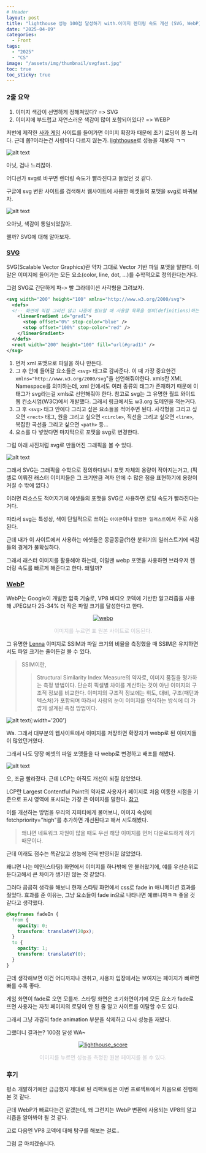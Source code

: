 ```yaml
---
# Header
layout: post
title: "lighthouse 성능 100점 달성하기 with.이미지 렌더링 속도 개선 (SVG, WebP)"
date: "2025-04-09"
categories:
  - Front
tags: 
  - "2025"
  - "CS"
image: "/assets/img/thumbnail/svgfast.jpg"
toc: true
toc_sticky: true
---
```


### 2줄 요약
1. 이미지 색감이 선명하게 정해져있다? => SVG
2. 이미지에 부드럽고 자연스러운 색감이 많이 포함되어있다? => WEBP

저번에 제작한 [사과 게임](https://drag-make-11-front.vercel.app/) 사이트를 들어가면 이미지 확장자 때문에 초기 로딩이 쫌 느리다.
근데 쫌?이라는건 사람마다 다르지 않는가. [lighthouse](https://en.wikipedia.org/wiki/Lighthouse_(software))로 성능을 재보자 ㄱㄱ

![alt text](/assets/img/posts/250409/1.png)

아닛, 겁나 느리잖아.

어디선가 svg로 바꾸면 렌더링 속도가 빨라진다고 들었던 것 같다.

구글에 svg 변환 사이트를 검색해서 웹사이트에 사용한 에셋들의 포맷을 svg로 바꿔보자.

![alt text](/assets/img/posts/250409/2.jpg)

으아닛, 색감이 통일되었잖아.

왤까? SVG에 대해 알아보자.

### [SVG](https://www.adobe.com/kr/creativecloud/file-types/image/vector/svg-file.html)
SVG(Scalable Vector Graphics)란 약자 그대로 Vector 기반 파일 포맷을 말한다. 이 말은 이미지에 들어가는 모든 요소(color, line, dot, ...)를 수학적으로 정의한다는거다.

그럼 SVG로 간단하게 파-> 빨 그라데이션 사각형을 그려보자.

```xml
<svg width="200" height="100" xmlns="http://www.w3.org/2000/svg">
  <defs>
  <!-- 화면에 직접 그리진 않고 나중에 필요할 때 사용할 목록을 정의(definitions)하는 구간 -->
    <linearGradient id="grad1">
      <stop offset="0%" stop-color="blue" />
      <stop offset="100%" stop-color="red" />
    </linearGradient>
  </defs>
  <rect width="200" height="100" fill="url(#grad1)" />
</svg>
```

1. 먼저 xml 포맷으로 파일을 하나 만든다.
2. 그 후 안에 들어갈 요소들은 `<svg>` 태그로 감싸준다. 이 때 가장 중요한건 `xmlns="http://www.w3.org/2000/svg`"을 선언해줘야한다. xmls란 XML Namespace를 의미하는데, xml 안에서도 여러 종류의 태그가 존재하기 때문에 이 태그가 svg라는걸 xmls로 선언해줘야 한다. 참고로 svg는 그 유명한 월드 와이드 웹 컨소시엄(W3C)에서 개발했다. 그래서 링크에서도 w3.org 도메인을 적는거다.
3. 그 후 `<svg>` 태그 안에다 그리고 싶은 요소들을 적어주면 된다. 사각형을 그리고 싶으면 `<rect>` 태그, 원을 그리고 싶으면 `<circle>`, 직선을 그리고 싶으면 `<line>`, 복잡한 곡선을 그리고 싶으면 `<path>` 등...
4. 요소를 다 넣었다면 마지막으로 포맷을 svg로 변경한다. 

그럼 아래 사진처럼 svg로 만들어진 그래픽을 볼 수 있다.

![alt text](/assets/img/posts/250409/3.png)

그래서 SVG는 그래픽을 수학으로 정의하다보니 포맷 자체의 용량이 작아지는거고, (픽셀로 이뤄진 래스터 이미지들은 그 크기만큼 격자 안에 수 많은 점을 표현하기에 용량이 커질 수 밖에 없다.)

이러면 리소스도 적어지기에 에셋들의 포맷을 SVG로 사용하면 로딩 속도가 빨라진다는거다.

따라서 svg는 특성상, 색이 단일적으로 쓰이는 `아이콘`이나 `깔끔한 일러스트`에서 주로 사용된다.

근데 내가 이 사이트에서 사용하는 에셋들은 몽글몽글(?)한 분위기의 일러스트기에 색감들의 경계가 불확실하다. 

그래서 래스터 이미지를 활용해야 하는데, 이럴땐 webp 포맷을 사용하면 브라우저 렌더링 속도를 빠르게 해준다고 한다. 왜일까?

### [WebP](https://developers.google.com/speed/webp?hl=ko)
WebP는 Google이 개발한 압축 기술로, VP8 비디오 코덱에 기반한 알고리즘을 사용해 JPEG보다 25-34% 더 작은 파일 크기를 달성한다고 한다.

<p align="center"><a href="https://developers.google.com/speed/webp/docs/webp_study?hl=ko"><img src= "/assets/img/posts/250409/4.png" alt="webp"></a></p>
<p align="center" style="color:#c3c4ca;">이미지를 누르면 표 원본 사이트로 이동된다.</p>

그 유명한 [Lenna](https://en.wikipedia.org/wiki/Lenna) 이미지로 SSIM과 파일 크기의 비율을 측정했을 때 SSIM은 유지하면서도 파일 크기는 줄어든걸 볼 수 있다.

> SSIM이란, 
>> Structural Similarity Index Measure의 약자로, 이미지 품질을 평가하는 측정 방법이다. 단순히 픽셀별 차이를 계산하는 것이 아닌 이미지의 구조적 정보를 비교한다. 이미지의 구조적 정보에는 휘도, 대비, 구조(패턴과 텍스처)가 포함되며 따라서 사람의 눈이 이미지를 인식하는 방식에 더 가깝게 설계된 측정 방법이다.

![alt text](https://i.namu.wiki/i/YwRsVptxVwZIvI42MDBajz9c9vSY48vpXk8UdYRnGo2mqugFkTRprJC7EudbgsnoYEE2RnlbqZBNyqPSMS3xqA.webp){:width='200'}

Wa. 그래서 대부분의 웹사이트에서 이미지를 저장하면 확장자가 webp로 된 이미지들이 많았던거였다.

그래서 나도 당장 에셋의 파일 포맷들을 다 webp로 변경하고 배포를 해봤다.

![alt text](/assets/img/posts/250409/5.png)

오, 조금 빨라졌다. 근데 LCP는 아직도 개선이 되질 않았었다.

LCP란 Largest Contentful Paint의 약자로 사용자가 페이지로 처음 이동한 시점을 기준으로 표시 영역에 표시되는 가장 큰 이미지를 말한다. [참고](https://web.dev/articles/lcp?hl=ko)

이를 개선하는 방법을 우리의 지피티에게 물어보니, 이미지 속성에 fetchpriority="high"를 추가하면 개선된다고 해서 시도해봤다.

>왜냐면 네트워크 자원이 많을 때도 우선 해당 이미지를 먼저 다운로드하게 하기 때문이다.

근데 이래도 점수는 똑같았고 성능에 전혀 반영되질 않았었다. 

왜냐면 나는 메인(스타팅) 화면에서 이미지를 하나밖에 안 불러왔기에, 얘를 우선순위로 둔다고해서 큰 차이가 생기진 않는 것 같았다.

그러다 곰곰히 생각을 해보니 현재 스타팅 화면에서 css로 fade in 애니메이션 효과를 줬었다.
효과를 준 이유는, 그냥 요소들이 fade in으로 나타나면 예쁘니까ㅋㅋ 좋을 것 같다고 생각했다.

```css
@keyframes fadeIn {
  from {
    opacity: 0;
    transform: translateY(20px);
  }
  to {
    opacity: 1;
    transform: translateY(0);
  }
}
```

근데 생각해보면 이건 어디까지나 갠취고, 사용자 입장에서는 보여지는 페이지가 빠르면 빠를 수록 좋다.

게임 화면이 fade로 오면 모를까. 스타팅 화면은 초기화면이기에 모든 요소가 fade로 뜨면 사용자는 자칫 페이지의 로딩이 안 된 줄 알고 사이트를 이탈할 수도 있다.

그래서 그냥 과감히 fade animation 부분을 삭제하고 다시 성능을 재봤다.

그랬더니 결과는? 100점 달성 WA~

<p align="center"><a href="https://pagespeed.web.dev/analysis/https-drag-make-11-front-vercel-app/oolqso1br7?form_factor=desktop&category=performance&category=accessibility&category=best-practices&category=seo&hl=ko&utm_source=lh-chrome-ext"><img src= "/assets/img/posts/250409/6.png" alt="lighthouse_score"></a></p>
<p align="center" style="color:#c3c4ca;">이미지를 누르면 성능을 측정한 원본 페이지를 볼 수 있다.</p>

### 후기
평소 개발하기에만 급급했지 제대로 된 리팩토링은 이번 프로젝트에서 처음으로 진행해본 것 같다. 

근데 WebP가 빠르다는건 알겠는데, 왜 그런지는 WebP 변환에 사용되는 VP8의 알고리즘을 알아봐야 될 것 같다.

고로 다음엔 VP8 코덱에 대해 탐구를 해보는 걸로..

그럼 글 마치겠습니다.